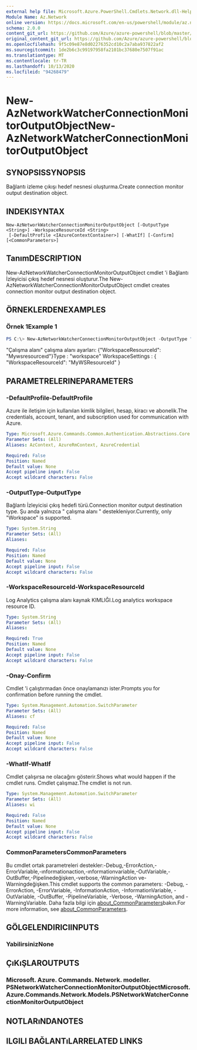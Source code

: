 ```yaml
---
external help file: Microsoft.Azure.PowerShell.Cmdlets.Network.dll-Help.xml
Module Name: Az.Network
online version: https://docs.microsoft.com/en-us/powershell/module/az.network/new-aznetworkwatcherconnectionmonitoroutputobject
schema: 2.0.0
content_git_url: https://github.com/Azure/azure-powershell/blob/master/src/Network/Network/help/New-AzNetworkWatcherConnectionMonitorOutputObject.md
original_content_git_url: https://github.com/Azure/azure-powershell/blob/master/src/Network/Network/help/New-AzNetworkWatcherConnectionMonitorOutputObject.md
ms.openlocfilehash: 9f5c09e87e8d02276352cd10c2a7aba937822af2
ms.sourcegitcommit: 1de2b6c3c99197958fa2101bc37680e7507f91ac
ms.translationtype: MT
ms.contentlocale: tr-TR
ms.lasthandoff: 10/13/2020
ms.locfileid: "94268479"
---
```

# <span data-ttu-id="28a64-101">New-AzNetworkWatcherConnectionMonitorOutputObject</span><span class="sxs-lookup"><span data-stu-id="28a64-101">New-AzNetworkWatcherConnectionMonitorOutputObject</span></span>

## <span data-ttu-id="28a64-102">SYNOPSIS</span><span class="sxs-lookup"><span data-stu-id="28a64-102">SYNOPSIS</span></span>
<span data-ttu-id="28a64-103">Bağlantı izleme çıkışı hedef nesnesi oluşturma.</span><span class="sxs-lookup"><span data-stu-id="28a64-103">Create connection monitor output destination object.</span></span>

## <span data-ttu-id="28a64-104">INDEKI</span><span class="sxs-lookup"><span data-stu-id="28a64-104">SYNTAX</span></span>

```
New-AzNetworkWatcherConnectionMonitorOutputObject [-OutputType <String>] -WorkspaceResourceId <String>
 [-DefaultProfile <IAzureContextContainer>] [-WhatIf] [-Confirm] [<CommonParameters>]
```

## <span data-ttu-id="28a64-105">Tanım</span><span class="sxs-lookup"><span data-stu-id="28a64-105">DESCRIPTION</span></span>
<span data-ttu-id="28a64-106">New-AzNetworkWatcherConnectionMonitorOutputObject cmdlet 'i Bağlantı İzleyicisi çıkış hedef nesnesi oluşturur.</span><span class="sxs-lookup"><span data-stu-id="28a64-106">The New-AzNetworkWatcherConnectionMonitorOutputObject cmdlet creates connection monitor output destination object.</span></span>

## <span data-ttu-id="28a64-107">ÖRNEKLERDEN</span><span class="sxs-lookup"><span data-stu-id="28a64-107">EXAMPLES</span></span>

### <span data-ttu-id="28a64-108">Örnek 1</span><span class="sxs-lookup"><span data-stu-id="28a64-108">Example 1</span></span>
```powershell
PS C:\> New-AzNetworkWatcherConnectionMonitorOutputObject -OutputType "workspace" -ResourcWorkspaceResourceId MyWSResourceId
```

<span data-ttu-id="28a64-109">"Çalışma alanı" çalışma alanı ayarları: {"WorkspaceResourceId": "Mywsresourceıd"}</span><span class="sxs-lookup"><span data-stu-id="28a64-109">Type              : "workspace" WorkspaceSettings : { "WorkspaceResourceId": "MyWSResourceId" }</span></span>

## <span data-ttu-id="28a64-110">PARAMETRELERINE</span><span class="sxs-lookup"><span data-stu-id="28a64-110">PARAMETERS</span></span>

### <span data-ttu-id="28a64-111">-DefaultProfile</span><span class="sxs-lookup"><span data-stu-id="28a64-111">-DefaultProfile</span></span>
<span data-ttu-id="28a64-112">Azure ile iletişim için kullanılan kimlik bilgileri, hesap, kiracı ve abonelik.</span><span class="sxs-lookup"><span data-stu-id="28a64-112">The credentials, account, tenant, and subscription used for communication with Azure.</span></span>

```yaml
Type: Microsoft.Azure.Commands.Common.Authentication.Abstractions.Core.IAzureContextContainer
Parameter Sets: (All)
Aliases: AzContext, AzureRmContext, AzureCredential

Required: False
Position: Named
Default value: None
Accept pipeline input: False
Accept wildcard characters: False
```

### <span data-ttu-id="28a64-113">-OutputType</span><span class="sxs-lookup"><span data-stu-id="28a64-113">-OutputType</span></span>
<span data-ttu-id="28a64-114">Bağlantı İzleyicisi çıkış hedefi türü.</span><span class="sxs-lookup"><span data-stu-id="28a64-114">Connection monitor output destination type.</span></span> <span data-ttu-id="28a64-115">Şu anda yalnızca \" çalışma alanı \" destekleniyor.</span><span class="sxs-lookup"><span data-stu-id="28a64-115">Currently, only \"Workspace\" is supported.</span></span>

```yaml
Type: System.String
Parameter Sets: (All)
Aliases:

Required: False
Position: Named
Default value: None
Accept pipeline input: False
Accept wildcard characters: False
```

### <span data-ttu-id="28a64-116">-WorkspaceResourceId</span><span class="sxs-lookup"><span data-stu-id="28a64-116">-WorkspaceResourceId</span></span>
<span data-ttu-id="28a64-117">Log Analytics çalışma alanı kaynak KIMLIĞI.</span><span class="sxs-lookup"><span data-stu-id="28a64-117">Log analytics workspace resource ID.</span></span>

```yaml
Type: System.String
Parameter Sets: (All)
Aliases:

Required: True
Position: Named
Default value: None
Accept pipeline input: False
Accept wildcard characters: False
```

### <span data-ttu-id="28a64-118">-Onay</span><span class="sxs-lookup"><span data-stu-id="28a64-118">-Confirm</span></span>
<span data-ttu-id="28a64-119">Cmdlet 'i çalıştırmadan önce onaylamanızı ister.</span><span class="sxs-lookup"><span data-stu-id="28a64-119">Prompts you for confirmation before running the cmdlet.</span></span>

```yaml
Type: System.Management.Automation.SwitchParameter
Parameter Sets: (All)
Aliases: cf

Required: False
Position: Named
Default value: None
Accept pipeline input: False
Accept wildcard characters: False
```

### <span data-ttu-id="28a64-120">-WhatIf</span><span class="sxs-lookup"><span data-stu-id="28a64-120">-WhatIf</span></span>
<span data-ttu-id="28a64-121">Cmdlet çalışırsa ne olacağını gösterir.</span><span class="sxs-lookup"><span data-stu-id="28a64-121">Shows what would happen if the cmdlet runs.</span></span>
<span data-ttu-id="28a64-122">Cmdlet çalışmaz.</span><span class="sxs-lookup"><span data-stu-id="28a64-122">The cmdlet is not run.</span></span>

```yaml
Type: System.Management.Automation.SwitchParameter
Parameter Sets: (All)
Aliases: wi

Required: False
Position: Named
Default value: None
Accept pipeline input: False
Accept wildcard characters: False
```

### <span data-ttu-id="28a64-123">CommonParameters</span><span class="sxs-lookup"><span data-stu-id="28a64-123">CommonParameters</span></span>
<span data-ttu-id="28a64-124">Bu cmdlet ortak parametreleri destekler:-Debug,-ErrorAction,-ErrorVariable,-ınformationaction,-ınformationvariable,-OutVariable,-OutBuffer,-Pipelinedeğişken,-verbose,-WarningAction ve-Warningdeğişken.</span><span class="sxs-lookup"><span data-stu-id="28a64-124">This cmdlet supports the common parameters: -Debug, -ErrorAction, -ErrorVariable, -InformationAction, -InformationVariable, -OutVariable, -OutBuffer, -PipelineVariable, -Verbose, -WarningAction, and -WarningVariable.</span></span> <span data-ttu-id="28a64-125">Daha fazla bilgi için [about_CommonParameters](http://go.microsoft.com/fwlink/?LinkID=113216)bakın.</span><span class="sxs-lookup"><span data-stu-id="28a64-125">For more information, see [about_CommonParameters](http://go.microsoft.com/fwlink/?LinkID=113216).</span></span>

## <span data-ttu-id="28a64-126">GÖLGELENDIRICI</span><span class="sxs-lookup"><span data-stu-id="28a64-126">INPUTS</span></span>

### <span data-ttu-id="28a64-127">Yabilirsiniz</span><span class="sxs-lookup"><span data-stu-id="28a64-127">None</span></span>

## <span data-ttu-id="28a64-128">ÇıKıŞLAR</span><span class="sxs-lookup"><span data-stu-id="28a64-128">OUTPUTS</span></span>

### <span data-ttu-id="28a64-129">Microsoft. Azure. Commands. Network. modeller. PSNetworkWatcherConnectionMonitorOutputObject</span><span class="sxs-lookup"><span data-stu-id="28a64-129">Microsoft.Azure.Commands.Network.Models.PSNetworkWatcherConnectionMonitorOutputObject</span></span>

## <span data-ttu-id="28a64-130">NOTLARıNDA</span><span class="sxs-lookup"><span data-stu-id="28a64-130">NOTES</span></span>

## <span data-ttu-id="28a64-131">ILGILI BAĞLANTıLAR</span><span class="sxs-lookup"><span data-stu-id="28a64-131">RELATED LINKS</span></span>

